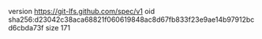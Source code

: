 version https://git-lfs.github.com/spec/v1
oid sha256:d23042c38aca68821f060619848ac8d67fb833f23e9ae14b97912bcd6cbda73f
size 171
